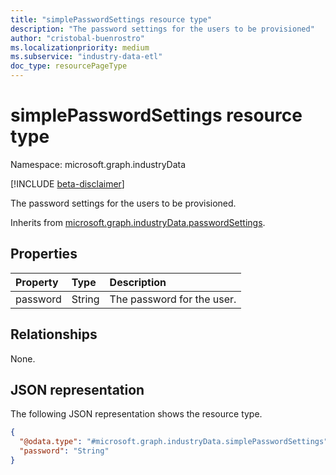 ```yaml
---
title: "simplePasswordSettings resource type"
description: "The password settings for the users to be provisioned"
author: "cristobal-buenrostro"
ms.localizationpriority: medium
ms.subservice: "industry-data-etl"
doc_type: resourcePageType
---
```


# simplePasswordSettings resource type

Namespace: microsoft.graph.industryData

[!INCLUDE [beta-disclaimer](../../includes/beta-disclaimer.md)]

The password settings for the users to be provisioned.

Inherits from [microsoft.graph.industryData.passwordSettings](../resources/industrydata-passwordsettings.md).

## Properties

| Property | Type   | Description               |
| :------- | :----- | :------------------------ |
| password | String | The password for the user. |

## Relationships

None.

## JSON representation

The following JSON representation shows the resource type.

<!-- {
  "blockType": "resource",
  "@odata.type": "microsoft.graph.industryData.simplePasswordSettings"
}
-->

```json
{
  "@odata.type": "#microsoft.graph.industryData.simplePasswordSettings",
  "password": "String"
}
```

